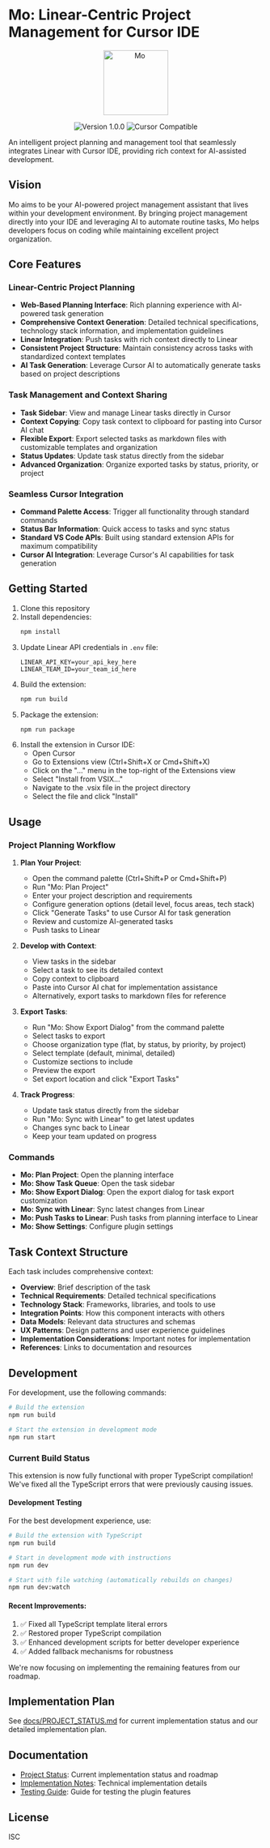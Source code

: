 # Mo: Linear-Centric Project Management for Cursor IDE

<p align="center">
  <img src="assets/icon.png" alt="Mo" width="128" height="128">
</p>

<p align="center">
  <img src="https://img.shields.io/badge/version-1.0.0-blue" alt="Version 1.0.0">
  <img src="https://img.shields.io/badge/cursor-compatible-brightgreen" alt="Cursor Compatible">
</p>

An intelligent project planning and management tool that seamlessly integrates Linear with Cursor IDE, providing rich context for AI-assisted development.

## Vision

Mo aims to be your AI-powered project management assistant that lives within your development environment. By bringing project management directly into your IDE and leveraging AI to automate routine tasks, Mo helps developers focus on coding while maintaining excellent project organization.

## Core Features

### Linear-Centric Project Planning

- **Web-Based Planning Interface**: Rich planning experience with AI-powered task generation
- **Comprehensive Context Generation**: Detailed technical specifications, technology stack information, and implementation guidelines
- **Linear Integration**: Push tasks with rich context directly to Linear
- **Consistent Project Structure**: Maintain consistency across tasks with standardized context templates
- **AI Task Generation**: Leverage Cursor AI to automatically generate tasks based on project descriptions

### Task Management and Context Sharing

- **Task Sidebar**: View and manage Linear tasks directly in Cursor
- **Context Copying**: Copy task context to clipboard for pasting into Cursor AI chat
- **Flexible Export**: Export selected tasks as markdown files with customizable templates and organization
- **Status Updates**: Update task status directly from the sidebar
- **Advanced Organization**: Organize exported tasks by status, priority, or project

### Seamless Cursor Integration

- **Command Palette Access**: Trigger all functionality through standard commands
- **Status Bar Information**: Quick access to tasks and sync status
- **Standard VS Code APIs**: Built using standard extension APIs for maximum compatibility
- **Cursor AI Integration**: Leverage Cursor's AI capabilities for task generation

## Getting Started

1. Clone this repository
2. Install dependencies:
   ```bash
   npm install
   ```
3. Update Linear API credentials in `.env` file:
   ```
   LINEAR_API_KEY=your_api_key_here
   LINEAR_TEAM_ID=your_team_id_here
   ```
4. Build the extension:
   ```bash
   npm run build
   ```
5. Package the extension:
   ```bash
   npm run package
   ```
6. Install the extension in Cursor IDE:
   - Open Cursor
   - Go to Extensions view (Ctrl+Shift+X or Cmd+Shift+X)
   - Click on the "..." menu in the top-right of the Extensions view
   - Select "Install from VSIX..."
   - Navigate to the .vsix file in the project directory
   - Select the file and click "Install"

## Usage

### Project Planning Workflow

1. **Plan Your Project**:

   - Open the command palette (Ctrl+Shift+P or Cmd+Shift+P)
   - Run "Mo: Plan Project"
   - Enter your project description and requirements
   - Configure generation options (detail level, focus areas, tech stack)
   - Click "Generate Tasks" to use Cursor AI for task generation
   - Review and customize AI-generated tasks
   - Push tasks to Linear

2. **Develop with Context**:

   - View tasks in the sidebar
   - Select a task to see its detailed context
   - Copy context to clipboard
   - Paste into Cursor AI chat for implementation assistance
   - Alternatively, export tasks to markdown files for reference

3. **Export Tasks**:

   - Run "Mo: Show Export Dialog" from the command palette
   - Select tasks to export
   - Choose organization type (flat, by status, by priority, by project)
   - Select template (default, minimal, detailed)
   - Customize sections to include
   - Preview the export
   - Set export location and click "Export Tasks"

4. **Track Progress**:
   - Update task status directly from the sidebar
   - Run "Mo: Sync with Linear" to get latest updates
   - Changes sync back to Linear
   - Keep your team updated on progress

### Commands

- **Mo: Plan Project**: Open the planning interface
- **Mo: Show Task Queue**: Open the task sidebar
- **Mo: Show Export Dialog**: Open the export dialog for task export customization
- **Mo: Sync with Linear**: Sync latest changes from Linear
- **Mo: Push Tasks to Linear**: Push tasks from planning interface to Linear
- **Mo: Show Settings**: Configure plugin settings

## Task Context Structure

Each task includes comprehensive context:

- **Overview**: Brief description of the task
- **Technical Requirements**: Detailed technical specifications
- **Technology Stack**: Frameworks, libraries, and tools to use
- **Integration Points**: How this component interacts with others
- **Data Models**: Relevant data structures and schemas
- **UX Patterns**: Design patterns and user experience guidelines
- **Implementation Considerations**: Important notes for implementation
- **References**: Links to documentation and resources

## Development

For development, use the following commands:

```bash
# Build the extension
npm run build

# Start the extension in development mode
npm run start
```

### Current Build Status

This extension is now fully functional with proper TypeScript compilation! We've fixed all the TypeScript errors that were previously causing issues.

#### Development Testing

For the best development experience, use:

```bash
# Build the extension with TypeScript
npm run build

# Start in development mode with instructions
npm run dev

# Start with file watching (automatically rebuilds on changes)
npm run dev:watch
```

#### Recent Improvements:

1. ✅ Fixed all TypeScript template literal errors
2. ✅ Restored proper TypeScript compilation
3. ✅ Enhanced development scripts for better developer experience
4. ✅ Added fallback mechanisms for robustness

We're now focusing on implementing the remaining features from our roadmap.

## Implementation Plan

See [docs/PROJECT_STATUS.md](./docs/PROJECT_STATUS.md) for current implementation status and our detailed implementation plan.

## Documentation

- [Project Status](./docs/PROJECT_STATUS.md): Current implementation status and roadmap
- [Implementation Notes](./docs/IMPLEMENTATION_NOTES.md): Technical implementation details
- [Testing Guide](./docs/TESTING.md): Guide for testing the plugin features

## License

ISC

